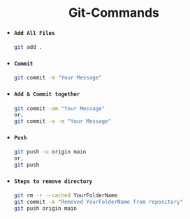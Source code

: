 <div align='center'>

# Git-Commands
</div>

- #### `Add All Files`
    ```bash
    git add .
    ```

- #### `Commit`
    ```bash
    git commit -m "Your Message"
    ```

- #### `Add & Commit together`
    ``` bash
    git commit -am "Your Message"
    or,
    git commit -a -m "Your Message"
    ```

- #### `Push`
    ```bash
    git push -u origin main
    or,
    git push
    ```

 
- #### `Steps to remove directory`
    ```bash
    git rm -r --cached YourFolderName
    git commit -m "Removed YourFolderName from repository"
    git push origin main
    ```

